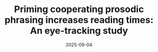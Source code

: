 ---
title: "Priming cooperating prosodic phrasing increases reading times: An eye-tracking study"
collection: talks
type: "Poster presentation"
permalink: /talks/2025-09-04-bevivino-amlap-2025
venue: "Architectures and Mechanisms for Language Processing (AMLaP 31)"
date: 2025-09-04
location: "Prague, Czechia"
image: '/images/snaps/BAP_amlap.png'
citation: '<strong>Bevivino, D.</strong>, Hemforth, B., &amp; Turco, G. (2025, Sept. 4). Priming cooperating prosodic phrasing increases reading times: An eye-tracking study. <em>Architectures and Mechanisms for Language Processing (AMLaP 31)</em>. Prague, Czechia. [<a href=&quot;https://drive.google.com/file/d/1HApG5mfw5M327wXHzSMFAK1S-K8QMZVE/view?usp=sharing&quot;>Poster</a> &amp; <a href=&quot;https://amlap2025.ff.cuni.cz/wp-content/uploads/sites/131/2025/09/AMLAP_book_of_abstracts.pdf#page=327&quot;>Abstract</a>]'
coauthors: 'B. Hemforth &amp; G. Turco'
category: posters
---
